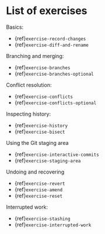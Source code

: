 # List of exercises

Basics:
- {ref}`exercise-record-changes`
- {ref}`exercise-diff-and-rename`

Branching and merging:
- {ref}`exercise-branches`
- {ref}`exercise-branches-optional`

Conflict resolution:
- {ref}`exercise-conflicts`
- {ref}`exercise-conflicts-optional`

Inspecting history:
- {ref}`exercise-history`
- {ref}`exercise-bisect`

Using the Git staging area
- {ref}`exercise-interactive-commits`
- {ref}`exercise-staging-area`

Undoing and recovering
- {ref}`exercise-revert`
- {ref}`exercise-amend`
- {ref}`exercise-reset`

Interrupted work:
- {ref}`exercise-stashing`
- {ref}`exercise-interrupted-work`
